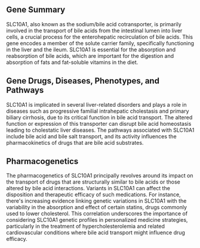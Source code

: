 ## Gene Summary
SLC10A1, also known as the sodium/bile acid cotransporter, is primarily involved in the transport of bile acids from the intestinal lumen into liver cells, a crucial process for the enterohepatic recirculation of bile acids. This gene encodes a member of the solute carrier family, specifically functioning in the liver and the ileum. SLC10A1 is essential for the absorption and reabsorption of bile acids, which are important for the digestion and absorption of fats and fat-soluble vitamins in the diet.

## Gene Drugs, Diseases, Phenotypes, and Pathways
SLC10A1 is implicated in several liver-related disorders and plays a role in diseases such as progressive familial intrahepatic cholestasis and primary biliary cirrhosis, due to its critical function in bile acid transport. The altered function or expression of this transporter can disrupt bile acid homeostasis leading to cholestatic liver diseases. The pathways associated with SLC10A1 include bile acid and bile salt transport, and its activity influences the pharmacokinetics of drugs that are bile acid substrates.

## Pharmacogenetics
The pharmacogenetics of SLC10A1 principally revolves around its impact on the transport of drugs that are structurally similar to bile acids or those altered by bile acid interactions. Variants in SLC10A1 can affect the disposition and therapeutic efficacy of such medications. For instance, there's increasing evidence linking genetic variations in SLC10A1 with the variability in the absorption and effect of certain statins, drugs commonly used to lower cholesterol. This correlation underscores the importance of considering SLC10A1 genetic profiles in personalized medicine strategies, particularly in the treatment of hypercholesterolemia and related cardiovascular conditions where bile acid transport might influence drug efficacy.